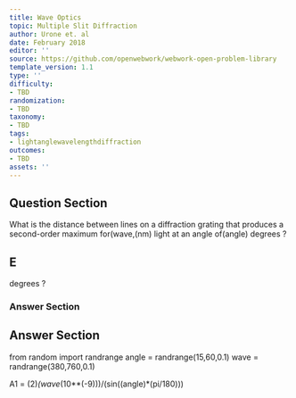 ```yaml
---
title: Wave Optics
topic: Multiple Slit Diffraction
author: Urone et. al
date: February 2018
editor: ''
source: https://github.com/openwebwork/webwork-open-problem-library
template_version: 1.1
type: ''
difficulty:
- TBD
randomization:
- TBD
taxonomy:
- TBD
tags:
- lightanglewavelengthdiffraction
outcomes:
- TBD
assets: ''
---
```


## Question Section 

What is the distance between lines on a diffraction grating that produces a second-order maximum for(wave,(nm) light at an angle of(angle) degrees ?

## E
degrees ?
### Answer Section


## Answer Section

from random import randrange
angle = randrange(15,60,0.1)
wave = randrange(380,760,0.1)

A1 = (2)*(wave*(10**(-9)))/(sin((angle)*(pi/180)))